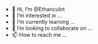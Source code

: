 - 👋 Hi, I’m @Ethanculot
- 👀 I’m interested in ...
- 🌱 I’m currently learning ...
- 💞️ I’m looking to collaborate on ...
- 📫 How to reach me ...

<!---
Ethanculot/Ethanculot is a ✨ special ✨ repository because its `README.md` (this file) appears on your GitHub profile.
You can click the Preview link to take a look at your changes.
--->
